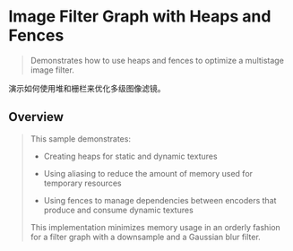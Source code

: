 #  Image Filter Graph with Heaps and Fences

> Demonstrates how to use heaps and fences to optimize a multistage image filter.

演示如何使用堆和栅栏来优化多级图像滤镜。

## Overview

> This sample demonstrates:
>
> - Creating heaps for static and dynamic textures
>
> - Using aliasing to reduce the amount of memory used for temporary resources
>
> - Using fences to manage dependencies between encoders that produce and consume dynamic textures
>
> This implementation minimizes memory usage in an orderly fashion for a filter graph with a downsample and a Gaussian blur filter.


